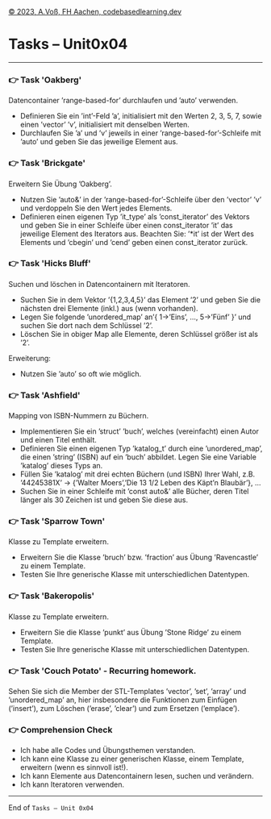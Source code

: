 [© 2023, A.Voß, FH Aachen, codebasedlearning.dev](mailto:cpp@codebasedlearning.dev)

# Tasks – Unit0x04

---


### 👉 Task 'Oakberg'

Datencontainer ’range-based-for’ durchlaufen und ’auto’ verwenden.
- Definieren Sie ein ’int’-Feld ’a’, initialisiert mit den Werten 2, 3, 5, 7, sowie einen ’vector’ ’v’, 
  initialisiert mit denselben Werten.
- Durchlaufen Sie ’a’ und ’v’ jeweils in einer ’range-based-for’-Schleife mit ’auto’ und geben Sie 
  das jeweilige Element aus.


### 👉 Task 'Brickgate'

Erweitern Sie Übung ’Oakberg’.
- Nutzen Sie ’auto&’ in der ’range-based-for’-Schleife über den ’vector’ ’v’ und verdoppeln Sie den Wert jedes Elements.
- Definieren einen eigenen Typ ’it_type’ als ’const_iterator’ des Vektors und geben Sie in einer Schleife über 
  einen const_iterator ’it’ das jeweilige Element des Iterators aus. Beachten Sie: ’*it’ ist der Wert des Elements 
  und ’cbegin’ und ’cend’ geben einen const_iterator zurück.


### 👉 Task 'Hicks Bluff'

Suchen und löschen in Datencontainern mit Iteratoren.
- Suchen Sie in dem Vektor ’{1,2,3,4,5}’ das Element ’2’ und geben Sie die nächsten drei Elemente (inkl.) aus 
  (wenn vorhanden).
- Legen Sie folgende ’unordered_map’ an’{ 1→’Eins’, ..., 5→’Fünf’ }’ und suchen Sie dort nach dem Schlüssel ’2’.
- Löschen Sie in obiger Map alle Elemente, deren Schlüssel größer ist als ’2’.

Erweiterung:
- Nutzen Sie ’auto’ so oft wie möglich.


### 👉 Task 'Ashfield'

Mapping von ISBN-Nummern zu Büchern.
- Implementieren Sie ein ’struct’ ’buch’, welches (vereinfacht) einen Autor und einen Titel enthält.
- Definieren Sie einen eigenen Typ ’katalog_t’ durch eine ’unordered_map’, die einen ’string’ (ISBN) auf 
  ein ’buch’ abbildet. Legen Sie eine Variable ’katalog’ dieses Typs an.
- Füllen Sie ’katalog’ mit drei echten Büchern (und ISBN) Ihrer Wahl, 
  z.B. ’44245381X’ → {’Walter Moers’,’Die 13 1/2 Leben des Käpt’n Blaubär’}, ...
- Suchen Sie in einer Schleife mit ’const auto&’ alle Bücher, deren Titel länger als 30 Zeichen ist und geben Sie 
  diese aus.


### 👉 Task 'Sparrow Town'

Klasse zu Template erweitern.
- Erweitern Sie die Klasse ’bruch’ bzw. ’fraction’ aus Übung ’Ravencastle’ zu einem Template.
- Testen Sie Ihre generische Klasse mit unterschiedlichen Datentypen.


### 👉 Task 'Bakeropolis'

Klasse zu Template erweitern.
- Erweitern Sie die Klasse ’punkt’ aus Übung ’Stone Ridge’ zu einem Template.
- Testen Sie Ihre generische Klasse mit unterschiedlichen Datentypen.


### 👉 Task 'Couch Potato' - Recurring homework.

Sehen Sie sich die Member der STL-Templates ’vector’, ’set’, ’array’ und ’unordered_map’ an, hier insbesondere 
die Funktionen zum Einfügen (’insert’), zum Löschen (’erase’, ’clear’) und zum Ersetzen (’emplace’).


### 👉 Comprehension Check

- Ich habe alle Codes und Übungsthemen verstanden.
- Ich kann eine Klasse zu einer generischen Klasse, einem Template, erweitern (wenn es sinnvoll ist!).
- Ich kann Elemente aus Datencontainern lesen, suchen und verändern.
- Ich kann Iteratoren verwenden.

---

End of `Tasks – Unit 0x04`
